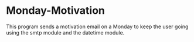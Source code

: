 # Monday-Motivation
This program sends a motivation email on a Monday to keep the user going using the smtp module and the datetime module.
